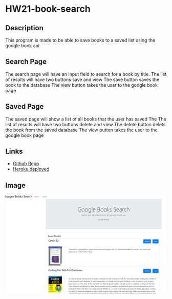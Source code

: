 # HW21-book-search
## Description
This program is made to be able to save books to a saved list using the google book api

## Search Page
The search page will have an input field to search for a book by title.
The list of results will have two buttons save and view
The save button saves the book to the database
The view button takes the user to the google book page

## Saved Page
The saved page will show a list of all books that the user has saved
The The list of results will have two buttons delete and view
The delete button delets the book from the saved database
The view button takes the user to the google book page

## Links

* [Github Repo](https://github.com/sdratch/HW21-book-search)
* [Heroku deployed](https://cryptic-taiga-10761.herokuapp.com/)

## Image
![Books Search](./client/public/assets/book.PNG)
